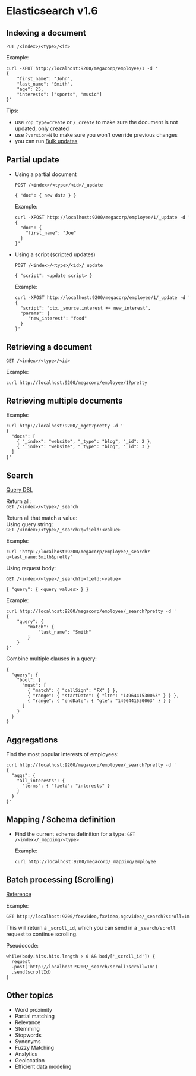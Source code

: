 # Elasticsearch v1.6

## Indexing a document
`PUT /<index>/<type>/<id>`

Example:
```
curl -XPUT http://localhost:9200/megacorp/employee/1 -d '
{
    "first_name": "John",
    "last_name": "Smith",
    "age": 25,
    "interests": ["sports", "music"]
}'
```

Tips:
- use `?op_type=create` or `/_create` to make sure the document is not updated,
  only created
- use `?version=N` to make sure you won't override previous changes
- you can run [Bulk updates](https://goo.gl/i2rlUZ)

## Partial update

- Using a partial document
  ```
  POST /<index>/<type>/<id>/_update

  { "doc": { new data } }
  ```

  Example:
  ```
  curl -XPOST http://localhost:9200/megacorp/employee/1/_update -d '
  {
    "doc": {
      "first_name": "Joe"
    }
  }'
  ```

- Using a script (scripted updates)
  ```
  POST /<index>/<type>/<id>/_update

  { "script": <update script> }
  ```

  Example:
  ```
  curl -XPOST http://localhost:9200/megacorp/employee/1/_update -d '
  {
    "script": "ctx._source.interest += new_interest",
    "params": {
       "new_interest": "food"
    }
  }'
  ```

## Retrieving a document
`GET /<index>/<type>/<id>`

Example:
```
curl http://localhost:9200/megacorp/employee/1?pretty
```

## Retrieving multiple documents
Example:
```
curl http://localhost:9200/_mget?pretty -d '
{
  "docs": [
    { "_index": "website", "_type": "blog", "_id": 2 },
    { "_index": "website", "_type": "blog", "_id": 3 }
  ]
}'
```

## Search
[Query DSL](https://goo.gl/OIxfxN)

Return all:  
`GET /<index>/<type>/_search`

Return all that match a value:  
  Using query string:  
  `GET /<index>/<type>/_search?q=field:<value>`

  Example:  
  ```
  curl 'http://localhost:9200/megacorp/employee/_search?q=last_name:Smith&pretty'
  ```

  Using request body:  
  ```
  GET /<index>/<type>/_search?q=field:<value>

  { "query": { <query values> } }
  ```

  Example:  
  ```
  curl http://localhost:9200/megacorp/employee/_search?pretty -d '
  {
      "query": {
          "match": {
              "last_name": "Smith"
          }
      }
  }'
  ```

Combine multiple clauses in a query:
  ```
  {
    "query": {
      "bool": {
        "must": [
          { "match": { "callSign": "FX" } },
          { "range": { "startDate": { "lte": "1496441530063" } } },
          { "range": { "endDate": { "gte": "1496441530063" } } }
        ]
      }
    }
  }
  ```

## Aggregations
Find the most popular interests of employees:
```
curl http://localhost:9200/megacorp/employee/_search?pretty -d '
{
  "aggs": {
    "all_interests": {
      "terms": { "field": "interests" }
    }
  }
}'
```

## Mapping / Schema definition
- Find the current schema definition for a type:
  `GET /<index>/_mapping/<type>`

  Example:
  ```
  curl http://localhost:9200/megacorp/_mapping/employee
  ```

## Batch processing (Scrolling)
[Reference](https://www.elastic.co/guide/en/elasticsearch/reference/1.6/search-request-scroll.html)

Example:
```
GET http://localhost:9200/foxvideo,fxvideo,ngcvideo/_search?scroll=1m
```

This will return a `_scroll_id`, which you can send in a `_search/scroll`
request to continue scrolling.

Pseudocode:
```
while(body.hits.hits.length > 0 && body['_scroll_id']) {
  request
  .post('http://localhost:9200/_search/scroll?scroll=1m')
  .send(scrollId)
}
```

## Other topics
- Word proximity
- Partial matching
- Relevance
- Stemming
- Stopwords
- Synonyms
- Fuzzy Matching
- Analytics
- Geolocation
- Efficient data modeling
